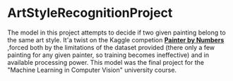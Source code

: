 # ArtStyleRecognitionProject

The model in this project attempts to decide if two given painting belong to the same art style. It'a twist on the Kaggle competion [**Painter by Numbers**](https://www.kaggle.com/competitions/painter-by-numbers/overview) ,forced both by the limitations of the dataset provided (there only a few painting for any given painter, so training becomes ineffective) and in available processing power.
This model was the final project for the "Machine Learning in Computer Vision" university course.
